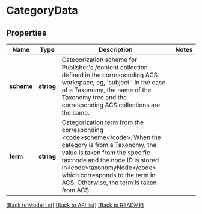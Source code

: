 # CategoryData

## Properties
Name | Type | Description | Notes
------------ | ------------- | ------------- | -------------
**scheme** | **string** | Categorization scheme for Publisher&#39;s /content collection defined in the corresponding ACS workspace, eg, &#39;subject.&#39; In the case of a Taxonomy, the name of the Taxonomy tree and the corresponding ACS collections are the same. | 
**term** | **string** | Categorization term from the corresponding &lt;code&gt;scheme&lt;/code&gt;. When the category is from a Taxonomy, the value is taken from the specific tax:node and the node ID is stored in&lt;code&gt;taxonomyNode&lt;/code&gt; which corresponds to the term in ACS. Otherwise, the term is taken from ACS. | 

[[Back to Model list]](../README.md#documentation-for-models) [[Back to API list]](../README.md#documentation-for-api-endpoints) [[Back to README]](../README.md)


